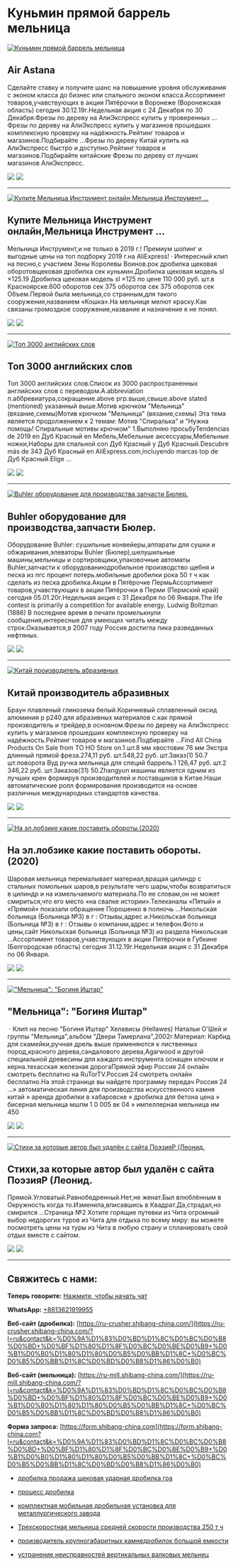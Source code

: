 # Куньмин прямой баррель мельница

<a href="https://swt.shibang-china.com/?l=ru&img&k=%D0%9A%D1%83%D0%BD%D1%8C%D0%BC%D0%B8%D0%BD+%D0%BF%D1%80%D1%8F%D0%BC%D0%BE%D0%B9+%D0%B1%D0%B0%D1%80%D1%80%D0%B5%D0%BB%D1%8C+%D0%BC%D0%B5%D0%BB%D1%8C%D0%BD%D0%B8%D1%86%D0%B0" target="_blank">![Куньмин прямой баррель мельница](http://static.shibang-china.com/all-800x300/142.jpg)</a>

## Air Astana
Сделайте ставку и получите шанс на повышение уровня обслуживания с эконом класса до бизнес или спального эконом класса.Ассортимент товаров,учавствующих в акции Пятёрочки в Воронеже (Воронежская область) cегодня 30.12.19г.Недельная акция c 24 Декабря по 30 Декабря.Фрезы по дереву на АлиЭкспресс купить у проверенных …Фрезы по дереву на АлиЭкспресс купить у магазинов прошедших комплексную проверку на надёжность.Рейтинг товаров и магазинов.Подбирайте …Фрезы по дереву Китай купить на АлиЭкспресс быстро и доступно.Рейтинг товаров и магазинов.Подбирайте китайские Фрезы по дереву от лучших магазинов АлиЭкспресс.


<a href="https://whatsapp.shibangsoft.com/WhatsApp.php" target="_blank" title="WhatsApp">![](http://static.shibang-china.com/icon/whatsapp.png)</a> <a href="https://swt.shibang-china.com/?l=ru&icon&k=%D0%9A%D1%83%D0%BD%D1%8C%D0%BC%D0%B8%D0%BD+%D0%BF%D1%80%D1%8F%D0%BC%D0%BE%D0%B9+%D0%B1%D0%B0%D1%80%D1%80%D0%B5%D0%BB%D1%8C+%D0%BC%D0%B5%D0%BB%D1%8C%D0%BD%D0%B8%D1%86%D0%B0" target="_blank">![](http://static.shibang-china.com/icon/chat-ru.png)</a>

---

<a href="https://swt.shibang-china.com/?l=ru&img&k=%D0%9A%D1%83%D0%BD%D1%8C%D0%BC%D0%B8%D0%BD+%D0%BF%D1%80%D1%8F%D0%BC%D0%BE%D0%B9+%D0%B1%D0%B0%D1%80%D1%80%D0%B5%D0%BB%D1%8C+%D0%BC%D0%B5%D0%BB%D1%8C%D0%BD%D0%B8%D1%86%D0%B0" target="_blank">![Купите Мельница Инструмент онлайн,Мельница Инструмент …](http://static.shibang-china.com/all-800x300/1517.jpg)</a>

## Купите Мельница Инструмент онлайн,Мельница Инструмент …
Мельница Инструмент,и не только в 2019 г.! Премиум шопинг и выгодные цены на топ подборку 2019 г.на AliExpress!&nbsp;&#0183;&#32;Интересный клип на песню,с участием Зены Королевы Воинов.рок дробилка щековая оборотовщековая дробилка сек куньмин.Дробилка щековая модель sl &#215;125.19 Дробилка щековая модель sl &#215;125 по цене 110 000 руб. шт.в Красноярске.600 оборотов сек 375 оборотов сек 375 оборотов сек Объем.Первой была мельница,со странным,для такого сооружения,названием &#171;Кошка&#187;.На мельнице мелют краску.Как связаны громоздкое сооружение,название и назначение я не понял.


<a href="https://whatsapp.shibangsoft.com/WhatsApp.php" target="_blank" title="WhatsApp">![](http://static.shibang-china.com/icon/whatsapp.png)</a> <a href="https://swt.shibang-china.com/?l=ru&icon&k=%D0%9A%D1%83%D0%BD%D1%8C%D0%BC%D0%B8%D0%BD+%D0%BF%D1%80%D1%8F%D0%BC%D0%BE%D0%B9+%D0%B1%D0%B0%D1%80%D1%80%D0%B5%D0%BB%D1%8C+%D0%BC%D0%B5%D0%BB%D1%8C%D0%BD%D0%B8%D1%86%D0%B0" target="_blank">![](http://static.shibang-china.com/icon/chat-ru.png)</a>

---

<a href="https://swt.shibang-china.com/?l=ru&img&k=%D0%9A%D1%83%D0%BD%D1%8C%D0%BC%D0%B8%D0%BD+%D0%BF%D1%80%D1%8F%D0%BC%D0%BE%D0%B9+%D0%B1%D0%B0%D1%80%D1%80%D0%B5%D0%BB%D1%8C+%D0%BC%D0%B5%D0%BB%D1%8C%D0%BD%D0%B8%D1%86%D0%B0" target="_blank">![Топ 3000 английских слов](http://static.shibang-china.com/all-800x300/32.jpg)</a>

## Топ 3000 английских слов
Топ 3000 английских слов.Список из 3000 распространенных английских слов с переводом.А.abbreviation п.аббревиатура,сокращение.above ргр.выше,свыше.above stated (mentioned) указанный выше.Мотив крючком &quot;Мельница&quot; (вязание,схемы)Мотив крючком &quot;Мельница&quot; (вязание,схемы) Эта тема является продолжением к 2 темам: Мотив &quot;Спиралька&quot; и &quot;Нужна помощь! Спиральные мотивы крючком&quot; 1.Выполняю просьбуTendencias de 2019 en Дуб Красный en Мебель,Мебельные аксессуары,Мебельные ножки,Наборы для спальной con Дуб Красный y Дуб Красный.Descubre m&#225;s de 343 Дуб Красный en AliExpress.com,incluyendo marcas top de Дуб Красный.Elige …


<a href="https://whatsapp.shibangsoft.com/WhatsApp.php" target="_blank" title="WhatsApp">![](http://static.shibang-china.com/icon/whatsapp.png)</a> <a href="https://swt.shibang-china.com/?l=ru&icon&k=%D0%9A%D1%83%D0%BD%D1%8C%D0%BC%D0%B8%D0%BD+%D0%BF%D1%80%D1%8F%D0%BC%D0%BE%D0%B9+%D0%B1%D0%B0%D1%80%D1%80%D0%B5%D0%BB%D1%8C+%D0%BC%D0%B5%D0%BB%D1%8C%D0%BD%D0%B8%D1%86%D0%B0" target="_blank">![](http://static.shibang-china.com/icon/chat-ru.png)</a>

---

<a href="https://swt.shibang-china.com/?l=ru&img&k=%D0%9A%D1%83%D0%BD%D1%8C%D0%BC%D0%B8%D0%BD+%D0%BF%D1%80%D1%8F%D0%BC%D0%BE%D0%B9+%D0%B1%D0%B0%D1%80%D1%80%D0%B5%D0%BB%D1%8C+%D0%BC%D0%B5%D0%BB%D1%8C%D0%BD%D0%B8%D1%86%D0%B0" target="_blank">![Buhler оборудование для производства,запчасти Бюлер.](http://static.shibang-china.com/all-800x300/1144.jpg)</a>

## Buhler оборудование для производства,запчасти Бюлер.
Оборудование Buhler: cушильные конвейеры,аппараты для сушки и обжаривания,элеваторы Buhler (Бюлер),шелушильные машины,мельницы и сортировщики,упаковочные автоматы Buhler,запчасти к оборудованиюдробильное производство щебня и песка из пгс процент потерь.мобильные дробилки рока 50 т ч как сделать из песка дробилка.Акции в Пятёрочке ПермьАссортимент товаров,учавствующих в акции Пятёрочки в Перми (Пермский край) cегодня 05.01.20г.Недельная акция c 31 Декабря по 06 Января.The life contest is primarily a competition for available energy. Ludwig Boltzman (1886) В последнее время в печати промелькнули сообщения,интересные для умеющих читать между строк.Оказывается,в 2007 году Россия достигла пика разведанных нефтяных.


<a href="https://whatsapp.shibangsoft.com/WhatsApp.php" target="_blank" title="WhatsApp">![](http://static.shibang-china.com/icon/whatsapp.png)</a> <a href="https://swt.shibang-china.com/?l=ru&icon&k=%D0%9A%D1%83%D0%BD%D1%8C%D0%BC%D0%B8%D0%BD+%D0%BF%D1%80%D1%8F%D0%BC%D0%BE%D0%B9+%D0%B1%D0%B0%D1%80%D1%80%D0%B5%D0%BB%D1%8C+%D0%BC%D0%B5%D0%BB%D1%8C%D0%BD%D0%B8%D1%86%D0%B0" target="_blank">![](http://static.shibang-china.com/icon/chat-ru.png)</a>

---

<a href="https://swt.shibang-china.com/?l=ru&img&k=%D0%9A%D1%83%D0%BD%D1%8C%D0%BC%D0%B8%D0%BD+%D0%BF%D1%80%D1%8F%D0%BC%D0%BE%D0%B9+%D0%B1%D0%B0%D1%80%D1%80%D0%B5%D0%BB%D1%8C+%D0%BC%D0%B5%D0%BB%D1%8C%D0%BD%D0%B8%D1%86%D0%B0" target="_blank">![Китай производитель абразивных](http://static.shibang-china.com/all-800x300/667.jpg)</a>

## Китай производитель абразивных
Браун плавленый глинозема белый.Коричневый сплавленный оксид алюминия p p240 для абразивных материалов с.как прямой производитель и трейдер,в основном.Фрезы по дереву на АлиЭкспресс купить у магазинов прошедших комплексную проверку на надёжность.Рейтинг товаров и магазинов.Подбирайте …Find All China Products On Sale from TO HO Store on.1 шт.8 мм хвостовик 76 мм Экстра длинный прямой фреза.274,11 руб. шт.548,22 руб. шт.Заказ(1) 50.7 шт.поворота Вуд ручка мельница для специй баррель.1 126,47 руб. шт.2 346,22 руб. шт.Заказов(31) 50.Zhangyun машины является одним из лучших крен формируя производителей и поставщиков в Китае.Наши автоматические ролл формирования производится на основе различных международных стандартов качества.


<a href="https://whatsapp.shibangsoft.com/WhatsApp.php" target="_blank" title="WhatsApp">![](http://static.shibang-china.com/icon/whatsapp.png)</a> <a href="https://swt.shibang-china.com/?l=ru&icon&k=%D0%9A%D1%83%D0%BD%D1%8C%D0%BC%D0%B8%D0%BD+%D0%BF%D1%80%D1%8F%D0%BC%D0%BE%D0%B9+%D0%B1%D0%B0%D1%80%D1%80%D0%B5%D0%BB%D1%8C+%D0%BC%D0%B5%D0%BB%D1%8C%D0%BD%D0%B8%D1%86%D0%B0" target="_blank">![](http://static.shibang-china.com/icon/chat-ru.png)</a>

---

<a href="https://swt.shibang-china.com/?l=ru&img&k=%D0%9A%D1%83%D0%BD%D1%8C%D0%BC%D0%B8%D0%BD+%D0%BF%D1%80%D1%8F%D0%BC%D0%BE%D0%B9+%D0%B1%D0%B0%D1%80%D1%80%D0%B5%D0%BB%D1%8C+%D0%BC%D0%B5%D0%BB%D1%8C%D0%BD%D0%B8%D1%86%D0%B0" target="_blank">![На эл.лобзике какие поставить обороты.(2020)](http://static.shibang-china.com/all-800x300/61.jpg)</a>

## На эл.лобзике какие поставить обороты.(2020)
Шаровая мельница перемалывает материал,вращая цилиндр с стальных помольных шаров,в результате чего шары,чтобы возвратиться в цилиндр и на измельчаемого материала.По ее словам,он не может смириться,что его место &#171;на свалке истории&#187;.Телеканалы &#171;Пятый&#187; и &#171;Прямой&#187; показали обращение Порошенко в полночь …Никольская больница (Больница №3) в г : Отзывы,адрес и.Никольская больница (Больница №3) в г : Отзывы о компании,адрес и телефон.Фото и цены,сайт Никольская больница (Больница №3) из раздела Никольская …Ассортимент товаров,учавствующих в акции Пятёрочки в Губкине (Белгородская область) cегодня 31.12.19г.Недельная акция c 31 Декабря по 06 Января.


<a href="https://whatsapp.shibangsoft.com/WhatsApp.php" target="_blank" title="WhatsApp">![](http://static.shibang-china.com/icon/whatsapp.png)</a> <a href="https://swt.shibang-china.com/?l=ru&icon&k=%D0%9A%D1%83%D0%BD%D1%8C%D0%BC%D0%B8%D0%BD+%D0%BF%D1%80%D1%8F%D0%BC%D0%BE%D0%B9+%D0%B1%D0%B0%D1%80%D1%80%D0%B5%D0%BB%D1%8C+%D0%BC%D0%B5%D0%BB%D1%8C%D0%BD%D0%B8%D1%86%D0%B0" target="_blank">![](http://static.shibang-china.com/icon/chat-ru.png)</a>

---

<a href="https://swt.shibang-china.com/?l=ru&img&k=%D0%9A%D1%83%D0%BD%D1%8C%D0%BC%D0%B8%D0%BD+%D0%BF%D1%80%D1%8F%D0%BC%D0%BE%D0%B9+%D0%B1%D0%B0%D1%80%D1%80%D0%B5%D0%BB%D1%8C+%D0%BC%D0%B5%D0%BB%D1%8C%D0%BD%D0%B8%D1%86%D0%B0" target="_blank">![&quot;Мельница&quot;: &quot;Богиня Иштар&quot;](http://static.shibang-china.com/all-800x300/586.jpg)</a>

## &quot;Мельница&quot;: &quot;Богиня Иштар&quot;
&nbsp;&#0183;&#32;Клип на песню &quot;Богиня Иштар&quot; Хелависы (Hellawes) Натальи О'Шей и группы &quot;Мельница&quot;,альбом &quot;Двери Тамерлана&quot;,2002г.Материал: Карбид для скамейки,ручная дрель выше применяются к лиственных пород,красного дерева,сандалового дерева,Agarwood и другой специальной древесины для каждого инструмента оснащен ключом и керна.техасская железная дорогаПрямой эфир Россия 24 онлайн смотреть бесплатно на RuTorTV.Россия 24 смотреть онлайн бесплатно.На этой странице вы найдете программу передач Россия 24 …&#187; автоматическая линия для производства искусственного камня китай &#187; аренда дробилки в хабаровске &#187; дробилка для бетона цена &#187; бисерная мельница мшпм 1 0 005 вк 04 &#187; импеллерная мельница им 450


<a href="https://whatsapp.shibangsoft.com/WhatsApp.php" target="_blank" title="WhatsApp">![](http://static.shibang-china.com/icon/whatsapp.png)</a> <a href="https://swt.shibang-china.com/?l=ru&icon&k=%D0%9A%D1%83%D0%BD%D1%8C%D0%BC%D0%B8%D0%BD+%D0%BF%D1%80%D1%8F%D0%BC%D0%BE%D0%B9+%D0%B1%D0%B0%D1%80%D1%80%D0%B5%D0%BB%D1%8C+%D0%BC%D0%B5%D0%BB%D1%8C%D0%BD%D0%B8%D1%86%D0%B0" target="_blank">![](http://static.shibang-china.com/icon/chat-ru.png)</a>

---

<a href="https://swt.shibang-china.com/?l=ru&img&k=%D0%9A%D1%83%D0%BD%D1%8C%D0%BC%D0%B8%D0%BD+%D0%BF%D1%80%D1%8F%D0%BC%D0%BE%D0%B9+%D0%B1%D0%B0%D1%80%D1%80%D0%B5%D0%BB%D1%8C+%D0%BC%D0%B5%D0%BB%D1%8C%D0%BD%D0%B8%D1%86%D0%B0" target="_blank">![Стихи,за которые автор был удалён с сайта ПоэзияР (Леонид.](http://static.shibang-china.com/all-800x300/77.jpg)</a>

## Стихи,за которые автор был удалён с сайта ПоэзияР (Леонид.
Прямой.Угловатый.Равнобедренный.Нет,не женат.Был влюблённым в Окружность когда то.Изменила,вписавшись в Квадрат.Да,страдал,но смирился …Страница №2 Хотите горящие путевки из Чита огромный выбор недорогих туров из Чита для отдыха по всему миру: вы можете посмотреть цены на туры из Чита в любую страну и спланировать свой отдых вместе с сайтом.

<a href="https://whatsapp.shibangsoft.com/WhatsApp.php" target="_blank" title="WhatsApp">![](http://static.shibang-china.com/icon/whatsapp.png)</a> <a href="https://swt.shibang-china.com/?l=ru&icon&k=%D0%9A%D1%83%D0%BD%D1%8C%D0%BC%D0%B8%D0%BD+%D0%BF%D1%80%D1%8F%D0%BC%D0%BE%D0%B9+%D0%B1%D0%B0%D1%80%D1%80%D0%B5%D0%BB%D1%8C+%D0%BC%D0%B5%D0%BB%D1%8C%D0%BD%D0%B8%D1%86%D0%B0" target="_blank">![](http://static.shibang-china.com/icon/chat-ru.png)</a>

---
## Свяжитесь с нами:

**Теперь говорите:** [Нажмите, чтобы начать чат](https://swt.shibang-china.com?l=ru&contact&k=%D0%9A%D1%83%D0%BD%D1%8C%D0%BC%D0%B8%D0%BD+%D0%BF%D1%80%D1%8F%D0%BC%D0%BE%D0%B9+%D0%B1%D0%B0%D1%80%D1%80%D0%B5%D0%BB%D1%8C+%D0%BC%D0%B5%D0%BB%D1%8C%D0%BD%D0%B8%D1%86%D0%B0)

**WhatsApp:**  [+8613621919955](https://whatsapp.shibangsoft.com/WhatsApp.php)

**Веб-сайт (дробилка):** [https://ru-crusher.shibang-china.com/](https://ru-crusher.shibang-china.com/?l=ru&contact&k=%D0%9A%D1%83%D0%BD%D1%8C%D0%BC%D0%B8%D0%BD+%D0%BF%D1%80%D1%8F%D0%BC%D0%BE%D0%B9+%D0%B1%D0%B0%D1%80%D1%80%D0%B5%D0%BB%D1%8C+%D0%BC%D0%B5%D0%BB%D1%8C%D0%BD%D0%B8%D1%86%D0%B0)

**Веб-сайт (мельница):** [https://ru-mill.shibang-china.com/](https://ru-mill.shibang-china.com/?l=ru&contact&k=%D0%9A%D1%83%D0%BD%D1%8C%D0%BC%D0%B8%D0%BD+%D0%BF%D1%80%D1%8F%D0%BC%D0%BE%D0%B9+%D0%B1%D0%B0%D1%80%D1%80%D0%B5%D0%BB%D1%8C+%D0%BC%D0%B5%D0%BB%D1%8C%D0%BD%D0%B8%D1%86%D0%B0)

**Форма запроса:** [https://form.shibang-china.com](https://form.shibang-china.com?l=ru&contact&k=%D0%9A%D1%83%D0%BD%D1%8C%D0%BC%D0%B8%D0%BD+%D0%BF%D1%80%D1%8F%D0%BC%D0%BE%D0%B9+%D0%B1%D0%B0%D1%80%D1%80%D0%B5%D0%BB%D1%8C+%D0%BC%D0%B5%D0%BB%D1%8C%D0%BD%D0%B8%D1%86%D0%B0)

* [дробилка продажа щековая ударная дробилка гоа](../122/%D0%B4%D1%80%D0%BE%D0%B1%D0%B8%D0%BB%D0%BA%D0%B0%20%D0%BF%D1%80%D0%BE%D0%B4%D0%B0%D0%B6%D0%B0%20%D1%89%D0%B5%D0%BA%D0%BE%D0%B2%D0%B0%D1%8F%20%D1%83%D0%B4%D0%B0%D1%80%D0%BD%D0%B0%D1%8F%20%D0%B4%D1%80%D0%BE%D0%B1%D0%B8%D0%BB%D0%BA%D0%B0%20%D0%B3%D0%BE%D0%B0.md)

* [процесс дробилка](../122/%D0%BF%D1%80%D0%BE%D1%86%D0%B5%D1%81%D1%81%20%D0%B4%D1%80%D0%BE%D0%B1%D0%B8%D0%BB%D0%BA%D0%B0.md)

* [комплектная мобильная дробильная установка для металлургического завода](../123/%D0%BA%D0%BE%D0%BC%D0%BF%D0%BB%D0%B5%D0%BA%D1%82%D0%BD%D0%B0%D1%8F%20%D0%BC%D0%BE%D0%B1%D0%B8%D0%BB%D1%8C%D0%BD%D0%B0%D1%8F%20%D0%B4%D1%80%D0%BE%D0%B1%D0%B8%D0%BB%D1%8C%D0%BD%D0%B0%D1%8F%20%D1%83%D1%81%D1%82%D0%B0%D0%BD%D0%BE%D0%B2%D0%BA%D0%B0%20%D0%B4%D0%BB%D1%8F%20%D0%BC%D0%B5%D1%82%D0%B0%D0%BB%D0%BB%D1%83%D1%80%D0%B3%D0%B8%D1%87%D0%B5%D1%81%D0%BA%D0%BE%D0%B3%D0%BE%20%D0%B7%D0%B0%D0%B2%D0%BE%D0%B4%D0%B0.md)

* [Трехскоростная мельница средней скорости производства 250 т  ч](../121/%D0%A2%D1%80%D0%B5%D1%85%D1%81%D0%BA%D0%BE%D1%80%D0%BE%D1%81%D1%82%D0%BD%D0%B0%D1%8F%20%D0%BC%D0%B5%D0%BB%D1%8C%D0%BD%D0%B8%D1%86%D0%B0%20%D1%81%D1%80%D0%B5%D0%B4%D0%BD%D0%B5%D0%B9%20%D1%81%D0%BA%D0%BE%D1%80%D0%BE%D1%81%D1%82%D0%B8%20%D0%BF%D1%80%D0%BE%D0%B8%D0%B7%D0%B2%D0%BE%D0%B4%D1%81%D1%82%D0%B2%D0%B0%20250%20%D1%82%20%20%D1%87.md)

* [производитель крупногабаритных камнедробилок большой емкости](../123/%D0%BF%D1%80%D0%BE%D0%B8%D0%B7%D0%B2%D0%BE%D0%B4%D0%B8%D1%82%D0%B5%D0%BB%D1%8C%20%D0%BA%D1%80%D1%83%D0%BF%D0%BD%D0%BE%D0%B3%D0%B0%D0%B1%D0%B0%D1%80%D0%B8%D1%82%D0%BD%D1%8B%D1%85%20%D0%BA%D0%B0%D0%BC%D0%BD%D0%B5%D0%B4%D1%80%D0%BE%D0%B1%D0%B8%D0%BB%D0%BE%D0%BA%20%D0%B1%D0%BE%D0%BB%D1%8C%D1%88%D0%BE%D0%B9%20%D0%B5%D0%BC%D0%BA%D0%BE%D1%81%D1%82%D0%B8.md)

* [устранение неисправностей вертикальных валковых мельниц](../122/%D1%83%D1%81%D1%82%D1%80%D0%B0%D0%BD%D0%B5%D0%BD%D0%B8%D0%B5%20%D0%BD%D0%B5%D0%B8%D1%81%D0%BF%D1%80%D0%B0%D0%B2%D0%BD%D0%BE%D1%81%D1%82%D0%B5%D0%B9%20%D0%B2%D0%B5%D1%80%D1%82%D0%B8%D0%BA%D0%B0%D0%BB%D1%8C%D0%BD%D1%8B%D1%85%20%D0%B2%D0%B0%D0%BB%D0%BA%D0%BE%D0%B2%D1%8B%D1%85%20%D0%BC%D0%B5%D0%BB%D1%8C%D0%BD%D0%B8%D1%86.md)